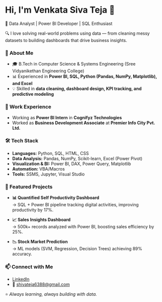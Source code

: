 # Hi, I'm Venkata Siva Teja 👋  
🚀 Data Analyst | Power BI Developer | SQL Enthusiast  

🔍 I love solving real-world problems using data — from cleaning messy datasets to building dashboards that drive business insights.  

### 💼 About Me
- 🎓 B.Tech in Computer Science & Systems Engineering (Sree Vidyanikethan Engineering College)  
- 📊 Experienced in **Power BI, SQL, Python (Pandas, NumPy, Matplotlib), and Excel**  
- 💡 Skilled in **data cleaning, dashboard design, KPI tracking, and predictive modeling**

### 💼 Work Experience
- Working as **Power BI Intern** in **Cognifyz Technologies**
- Worked as **Business Development Associate** at **Premier Info City Pvt. Ltd.**

### 🛠️ Tech Stack
- **Languages:** Python, SQL, HTML, CSS  
- **Data Analysis:** Pandas, NumPy, Scikit-learn, Excel (Power Pivot)  
- **Visualization & BI:** Power BI, DAX, Power Query, Matplotlib  
- **Automation:** VBA/Macros  
- **Tools:** SSMS, Jupyter, Visual Studio  

### 📌 Featured Projects
- **📊 Quantified Self Productivity Dashboard**  
  → SQL + Power BI pipeline tracking digital activities, improving productivity by 17%.  

- **📈 Sales Insights Dashboard**  
  → 500k+ records analyzed with Power BI, boosting sales efficiency by 25%.  

- **📉 Stock Market Prediction**  
  → ML models (SVM, Regression, Decision Trees) achieving 89% accuracy.  


### 📫 Connect with Me
- [LinkedIn](https://www.linkedin.com/in/venkata-siva-teja-gilaka/)  
- 📧 shivateja6388@gmail.com  

⭐️ *Always learning, always building with data.*  
